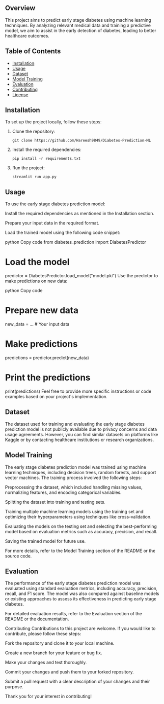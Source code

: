 

## Overview

This project aims to predict early stage diabetes using machine learning techniques. By analyzing relevant medical data and training a predictive model, we aim to assist in the early detection of diabetes, leading to better healthcare outcomes.

## Table of Contents

- [Installation](#installation)
- [Usage](#usage)
- [Dataset](#dataset)
- [Model Training](#model-training)
- [Evaluation](#evaluation)
- [Contributing](#contributing)
- [License](#license)

## Installation

To set up the project locally, follow these steps:

1. Clone the repository: 
   ```
   git clone https://github.com/Hareesh9849/Diabetes-Prediction-ML
   ```

2. Install the required dependencies:
   ```
   pip install -r requirements.txt
   ```

3. Run the project:
   ```
   streamlit run app.py
   ```
## Usage
To use the early stage diabetes prediction model:

Install the required dependencies as mentioned in the Installation section.

Prepare your input data in the required format.

Load the trained model using the following code snippet:

python
Copy code
from diabetes_prediction import DiabetesPredictor

# Load the model
predictor = DiabetesPredictor.load_model("model.pkl")
Use the predictor to make predictions on new data:

python
Copy code
# Prepare new data
new_data = ...  # Your input data

# Make predictions
predictions = predictor.predict(new_data)

# Print the predictions
print(predictions)
Feel free to provide more specific instructions or code examples based on your project's implementation.

## Dataset
The dataset used for training and evaluating the early stage diabetes prediction model is not publicly available due to privacy concerns and data usage agreements. However, you can find similar datasets on platforms like Kaggle or by contacting healthcare institutions or research organizations.

## Model Training
The early stage diabetes prediction model was trained using machine learning techniques, including decision trees, random forests, and support vector machines. The training process involved the following steps:

Preprocessing the dataset, which included handling missing values, normalizing features, and encoding categorical variables.

Splitting the dataset into training and testing sets.

Training multiple machine learning models using the training set and optimizing their hyperparameters using techniques like cross-validation.

Evaluating the models on the testing set and selecting the best-performing model based on evaluation metrics such as accuracy, precision, and recall.

Saving the trained model for future use.

For more details, refer to the Model Training section of the README or the source code.

## Evaluation
The performance of the early stage diabetes prediction model was evaluated using standard evaluation metrics, including accuracy, precision, recall, and F1 score. The model was also compared against baseline models or existing approaches to assess its effectiveness in predicting early stage diabetes.

For detailed evaluation results, refer to the Evaluation section of the README or the documentation.

Contributing
Contributions to this project are welcome. If you would like to contribute, please follow these steps:

Fork the repository and clone it to your local machine.

Create a new branch for your feature or bug fix.

Make your changes and test thoroughly.

Commit your changes and push them to your forked repository.

Submit a pull request with a clear description of your changes and their purpose.

Thank you for your interest in contributing!
